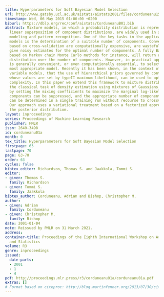 ```yaml
---
title: Hyperparameters for Soft Bayesian Model Selection
url: http://www.gatsby.ucl.ac.uk/aistats/aistats2001/files/corduneanu151.ps
timestamp: Wed, 06 May 2015 01:00:00 +0200
biburl: https://dblp.org/rec/conf/aistats/CorduneanuB01.bib
abstract: Mixture models, in which a probability distribution is represented as a
  linear superposition of component distributions, are widely used in statistical
  modeling and pattern recognition. One of the key tasks in the application of mixture
  models is the determination of a suitable number of components. Conventional approaches
  based on cross-validation are computationally expensive, are wasteful of data, and
  give noisy estimates for the optimal number of components. A fully Bayesian treatment,
  based on Markov chain Monte Carlo methods for instance, will return a posterior
  distribution over the number of components. However, in practical applications it
  is generally convenient, or even computationally essential, to select a single,
  most appropriate model. Recently it has been shown, in the context of linear latent
  variable models, that the use of hierarchical priors governed by continuous hyperparameters
  whose values are set by typeII maximum likelihood, can be used to optimize model
  complexity. In this paper we extend this framework to mixture distributions by considering
  the classical task of density estimation using mixtures of Gaussians. We show that,
  by setting the mixing coefficients to maximize the marginal log-likelihood, unwanted
  components can be suppressed, and the appropriate number of components for the mixture
  can be determined in a single training run without recourse to crossvalidation.
  Our approach uses a variational treatment based on a factorized approximation to
  the posterior distribution.
layout: inproceedings
series: Proceedings of Machine Learning Research
publisher: PMLR
issn: 2640-3498
id: corduneanu01a
month: 0
tex_title: Hyperparameters for Soft Bayesian Model Selection
firstpage: 63
lastpage: 70
page: 63-70
order: 63
cycles: false
bibtex_editor: Richardson, Thomas S. and Jaakkola, Tommi S.
editor:
- given: Thomas S.
  family: Richardson
- given: Tommi S.
  family: Jaakkola
bibtex_author: Corduneanu, Adrian and Bishop, Christopher M.
author:
- given: Adrian
  family: Corduneanu
- given: Christopher M.
  family: Bishop
date: 2001-01-04
note: Reissued by PMLR on 31 March 2021.
address:
container-title: Proceedings of the Eighth International Workshop on Artificial Intelligence
  and Statistics
volume: R3
genre: inproceedings
issued:
  date-parts:
  - 2001
  - 1
  - 4
pdf: http://proceedings.mlr.press/r3/corduneanu01a/corduneanu01a.pdf
extras: []
# Format based on citeproc: http://blog.martinfenner.org/2013/07/30/citeproc-yaml-for-bibliographies/
---
```

